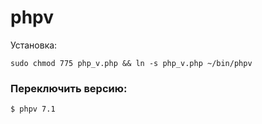 # phpv
Установка:
```
sudo chmod 775 php_v.php && ln -s php_v.php ~/bin/phpv
```

### Переключить версию:
```sh
$ phpv 7.1
```
